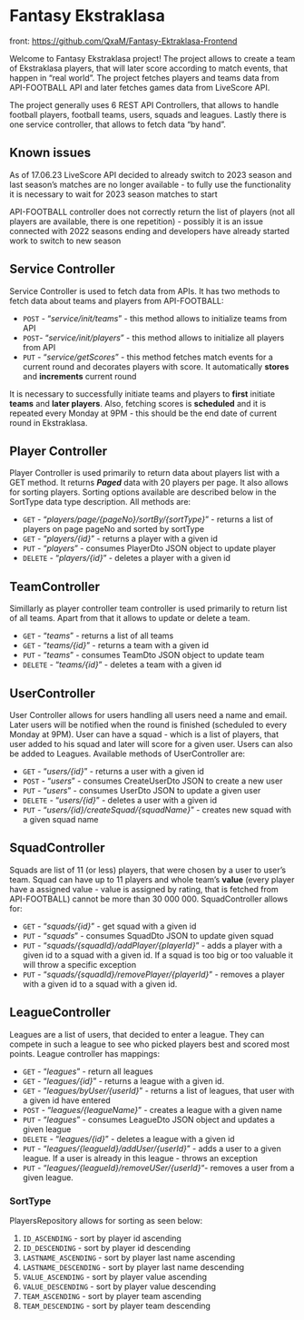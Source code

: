 # Fantasy Ekstraklasa

front: https://github.com/QxaM/Fantasy-Ektraklasa-Frontend

Welcome to Fantasy Ekstraklasa project! The project allows to create a team of Ekstraklasa players, that will later score according to match events, that happen in “real world”. The project fetches players and teams data from API-FOOTBALL API and later fetches games data from LiveScore API.

The project generally uses 6 REST API Controllers, that allows to handle football players, football teams, users, squads and leagues. Lastly there is one service controller, that allows to fetch data “by hand”.

## Known issues

As of 17.06.23 LiveScore API decided to already switch to 2023 season and last season’s matches are no longer available - to fully use the functionality it is necessary to wait for 2023 season matches to start

API-FOOTBALL controller does not correctly return the list of players (not all players are available, there is one repetition) - possibly it is an issue connected with 2022 seasons ending and developers have already started work to switch to new season

## Service Controller

Service Controller is used to fetch data from APIs. It has two methods to fetch data about teams and players from API-FOOTBALL:

- `POST` - “_service/init/teams_” - this method allows to initialize teams from API
- `POST`- “_service/init/players_” - this method allows to initialize all players from API
- `PUT` - “_service/getScores_” - this method fetches match events for a current round and decorates players with score. It automatically **stores** and **increments** current round

It is necessary to successfully initiate teams and players to **first** initiate **teams** and **later players**. Also, fetching scores is ******************scheduled****************** and it is repeated every Monday at 9PM - this should be the end date of current round in Ekstraklasa.

## Player Controller

Player Controller is used primarily to return data about players list with a GET method. It returns *****Paged***** data with 20 players per page. It also allows for sorting players. Sorting options available are described below in the SortType data type description. All methods are:

- `GET` - “_players/page/{pageNo}/sortBy/{sortType}_” - returns a list of players on page pageNo and sorted by sortType
- `GET` - “_players/{id}_” - returns a player with a given id
- `PUT` - “_players_” - consumes PlayerDto JSON object to update player
- `DELETE` - “_players/{id}_” - deletes a player with a given id

## TeamController

Simillarly as player controller team controller is used primarily to return list of all teams. Apart from that it allows to update or delete a team.

- `GET` - “_teams_” - returns a list of all teams
- `GET` - “_teams/{id}_” - returns a team with a given id
- `PUT` - “_teams_” - consumes TeamDto JSON object to update team
- `DELETE` - “_teams/{id}_” - deletes a team with a given id

## UserController

User Controller allows for users handling all users need a name and email. Later users will be notified when the round is finished (scheduled to every Monday at 9PM). User can have a squad - which is a list of players, that user added to his squad and later will score for a given user. Users can also be added to Leagues. Available methods of UserController are:

- `GET` - “_users/{id}_” - returns a user with a given id
- `POST` - “_users_” - consumes CreateUserDto JSON to create a new user
- `PUT` - “_users_” - consumes UserDto JSON to update a given user
- `DELETE` - “_users/{id}_” - deletes a user with a given id
- `PUT` - “_users/{id}/createSquad/{squadName}_” - creates new squad with a given squad name

## SquadController

Squads are list of 11 (or less) players, that were chosen by a user to user’s team. Squad can have up to 11 players and whole team’s **value** (every player have a assigned value - value is assigned by rating, that is fetched from API-FOOTBALL) cannot be more than 30 000 000. SquadController allows for:

- `GET` - “_squads/{id}_” - get squad with a given id
- `PUT` - “_squads_” - consumes SquadDto JSON to update given squad
- `PUT` - “_squads/{squadId}/addPlayer/{playerId}_” - adds a player with a given id to a squad with a given id. If a squad is too big or too valuable it will throw a specific exception
- `PUT` -  “_squads/{squadId}/removePlayer/{playerId}_” - removes a player with a given id to a squad with a given id.

## LeagueController

Leagues are a list of users, that decided to enter a league. They can compete in such a league to see who picked players best and scored most points. League controller has mappings:

- `GET` - “_leagues_” - return all leagues
- `GET` - “_leagues/{id}_” - returns a league with a given id.
- `GET` - “_leagues/byUser/{userId}_” - returns a list of leagues, that user with a given id have entered
- `POST` - “_leagues/{leagueName}_” - creates a league with a given name
- `PUT` - “_leagues_” - consumes LeagueDto JSON object and updates a given league
- `DELETE` - “_leagues/{id}_” - deletes a league with a given id
- `PUT` - “_leagues/{leagueId}/addUser/{userId}_” - adds a user to a given league. If a user is already in this league - throws an exception
- `PUT` - “_leagues/{leagueId}/removeUSer/{userId}_“- removes a user from a given league.

### SortType

PlayersRepository allows for sorting as seen below:

1. `ID_ASCENDING` - sort by player id ascending
2. `ID_DESCENDING` - sort by player id descending
3. `LASTNAME_ASCENDING` - sort by player last name ascending
4. `LASTNAME_DESCENDING` - sort by player last name descending
5. `VALUE_ASCENDING` - sort by player value ascending
6. `VALUE_DESCENDING` - sort by player value descending
7. `TEAM_ASCENDING` - sort by player team ascending
8. `TEAM_DESCENDING` - sort by player team descending
